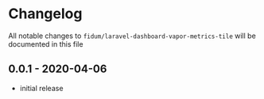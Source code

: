 # Changelog

All notable changes to `fidum/laravel-dashboard-vapor-metrics-tile` will be documented in this file

## 0.0.1 - 2020-04-06

- initial release

